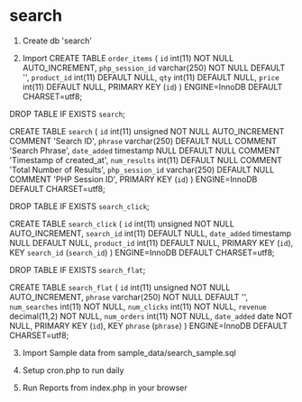 search
======
1) Create db 'search'

2) Import 
CREATE TABLE `order_items` (
  `id` int(11) NOT NULL AUTO_INCREMENT,
  `php_session_id` varchar(250) NOT NULL DEFAULT '',
  `product_id` int(11) DEFAULT NULL,
  `qty` int(11) DEFAULT NULL,
  `price` int(11) DEFAULT NULL,
  PRIMARY KEY (`id`)
) ENGINE=InnoDB DEFAULT CHARSET=utf8;

DROP TABLE IF EXISTS `search`;

CREATE TABLE `search` (
  `id` int(11) unsigned NOT NULL AUTO_INCREMENT COMMENT 'Search ID',
  `phrase` varchar(250) DEFAULT NULL COMMENT 'Search Phrase',
  `date_added` timestamp NULL DEFAULT NULL COMMENT 'Timestamp of created_at',
  `num_results` int(11) DEFAULT NULL COMMENT 'Total Number of Results',
  `php_session_id` varchar(250) DEFAULT NULL COMMENT 'PHP Session ID',
  PRIMARY KEY (`id`)
) ENGINE=InnoDB DEFAULT CHARSET=utf8;

DROP TABLE IF EXISTS `search_click`;

CREATE TABLE `search_click` (
  `id` int(11) unsigned NOT NULL AUTO_INCREMENT,
  `search_id` int(11) DEFAULT NULL,
  `date_added` timestamp NULL DEFAULT NULL,
  `product_id` int(11) DEFAULT NULL,
  PRIMARY KEY (`id`),
  KEY `search_id` (`search_id`)
) ENGINE=InnoDB DEFAULT CHARSET=utf8;

DROP TABLE IF EXISTS `search_flat`;

CREATE TABLE `search_flat` (
  `id` int(11) unsigned NOT NULL AUTO_INCREMENT,
  `phrase` varchar(250) NOT NULL DEFAULT '',
  `num_searches` int(11) NOT NULL,
  `num_clicks` int(11) NOT NULL,
  `revenue` decimal(11,2) NOT NULL,
  `num_orders` int(11) NOT NULL,
  `date_added` date NOT NULL,
  PRIMARY KEY (`id`),
  KEY `phrase` (`phrase`)
) ENGINE=InnoDB DEFAULT CHARSET=utf8;

3) Import Sample data from sample_data/search_sample.sql

4) Setup cron.php to run daily

5) Run Reports from index.php in your browser
